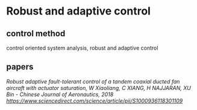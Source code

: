 # Robust and adaptive control
## control method
control oriented system analysis, robust and adaptive control
## papers
*Robust adaptive fault-tolerant control of a tandem coaxial ducted fan aircraft with actuator saturation, W Xiaoliang, C XIANG, H NAJJARAN, XU Bin - Chinese Journal of Aeronautics, 2018 https://www.sciencedirect.com/science/article/pii/S1000936118301109*
